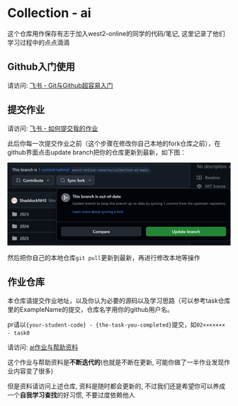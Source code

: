 # Collection - ai

这个仓库用作保存有志于加入west2-online的同学的代码/笔记, 这里记录了他们学习过程中的点点滴滴

## Github入门使用

请访问: [飞书 - Git与Github超容易入门](https://west2-online.feishu.cn/wiki/Lsz9w3CiGinXzgkevtmceHZknrf)

## 提交作业

请访问: [飞书 - 如何提交我的作业](https://west2-online.feishu.cn/wiki/Zvqow0CUxig3iWkWQgBcHp4AnHe)

此后你每一次提交作业之前（这个步骤在修改你自己本地的fork仓库之前），在github界面点击update branch把你的仓库更新到最新，如下图：

![alt text](.assets/image1.png)

然后把你自己的本地仓库`git pull`更新到最新，再进行修改本地等操作

## 作业仓库

本仓库请提交作业地址，以及你认为必要的源码以及学习思路（可以参考task仓库里的ExampleName的提交，仓库名字用你的github用户名。

pr请以`{your-student-code} - {the-task-you-completed}`提交，如`02××××××× - task0`

请访问: [ai作业与帮助资料](https://github.com/west2-online/learn-AI)

这个作业与帮助资料是**不断迭代的**(也就是不断在更新, 可能你做了一半作业发现作业内容变了很多)

但是资料请访问上述仓库, 资料是随时都会更新的, 不过我们还是希望你可以养成一个**自我学习查找**的好习惯, 不要过度依赖他人
